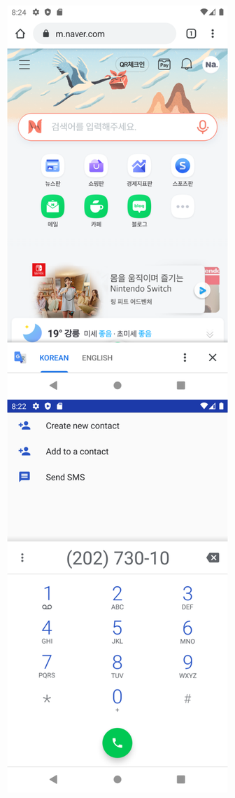 
<img width="" height="" src="./png/3rd1.png"></img>
<img width="" height="" src="./png/3rd2.png"></img>
